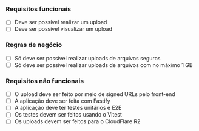 ### Requisitos funcionais

- [ ] Deve ser possível realizar um upload
- [ ] Deve ser possível visualizar um upload

### Regras de negócio

- [ ] Só deve ser possível realizar uploads de arquivos seguros
- [ ] Só deve ser possível realizar uploads de arquivos com no máximo 1 GB

### Requisitos não funcionais

- [ ] O upload deve ser feito por meio de signed URLs pelo front-end
- [ ] A aplicação deve ser feita com Fastify
- [ ] A aplicação deve ter testes unitários e E2E
- [ ] Os testes devem ser feitos usando o Vitest
- [ ] Os uploads devem ser feitos para o CloudFlare R2